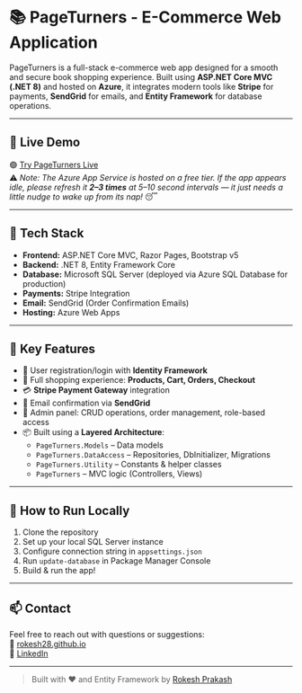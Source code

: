 # 📚 PageTurners - E-Commerce Web Application

PageTurners is a full-stack e-commerce web app designed for a smooth and secure book shopping experience. Built using **ASP.NET Core MVC (.NET 8)** and hosted on **Azure**, it integrates modern tools like **Stripe** for payments, **SendGrid** for emails, and **Entity Framework** for database operations.

---

## 🚀 Live Demo

🟢 [Try PageTurners Live](https://pageturners.azurewebsites.net/)  
⚠️ *Note: The Azure App Service is hosted on a free tier. If the app appears idle, please refresh it **2–3 times** at 5–10 second intervals — it just needs a little nudge to wake up from its nap!* 😴

---

## 🔧 Tech Stack

- **Frontend:** ASP.NET Core MVC, Razor Pages, Bootstrap v5
- **Backend:** .NET 8, Entity Framework Core
- **Database:** Microsoft SQL Server (deployed via Azure SQL Database for production)
- **Payments:** Stripe Integration
- **Email:** SendGrid (Order Confirmation Emails)
- **Hosting:** Azure Web Apps

---

## 🧱 Key Features

- 🛒 User registration/login with **Identity Framework**
- 🧾 Full shopping experience: **Products, Cart, Orders, Checkout**
- 💳 **Stripe Payment Gateway** integration
- 📧 Email confirmation via **SendGrid**
- 👑 Admin panel: CRUD operations, order management, role-based access
- 📦 Built using a **Layered Architecture**:
  - `PageTurners.Models` – Data models
  - `PageTurners.DataAccess` – Repositories, DbInitializer, Migrations
  - `PageTurners.Utility` – Constants & helper classes
  - `PageTurners` – MVC logic (Controllers, Views)

---


## 🧪 How to Run Locally

1. Clone the repository  
2. Set up your local SQL Server instance  
3. Configure connection string in `appsettings.json`  
4. Run `update-database` in Package Manager Console  
5. Build & run the app!

---

## 📫 Contact

Feel free to reach out with questions or suggestions:  
🔗 [rokesh28.github.io](https://rokesh28.github.io)  
💼 [LinkedIn](https://linkedin.com/in/rokeshprakash)

---

> Built with ❤️ and Entity Framework by [Rokesh Prakash](https://github.com/Rokesh28)


